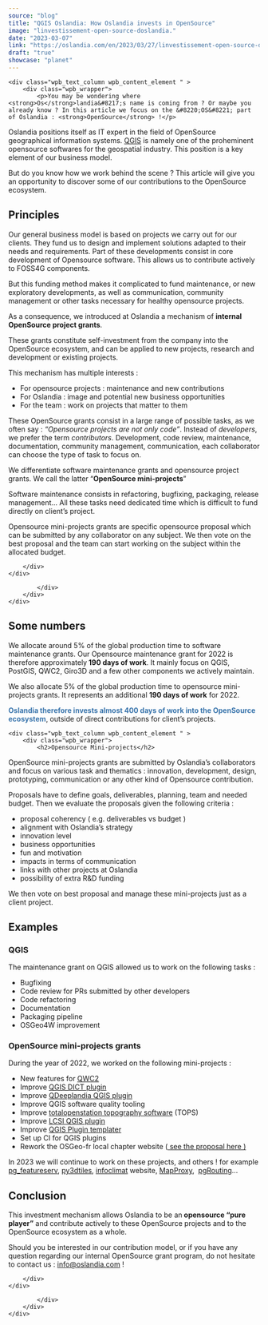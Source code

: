```yaml
---
source: "blog"
title: "QGIS Oslandia: How Oslandia invests in OpenSource"
image: "linvestissement-open-source-doslandia."
date: "2023-03-07"
link: "https://oslandia.com/en/2023/03/27/linvestissement-open-source-doslandia/"
draft: "true"
showcase: "planet"
---
```


<div id="fws_642ed2cbcf54d"  data-midnight="dark" data-bg-mobile-hidden="" class="wpb_row vc_row-fluid vc_row standard_section   "  style="padding-top: 0px; padding-bottom: 0px; "><div class="row-bg-wrap"><div class="inner-wrap"> <div class="row-bg    "  style="" data-color_overlay="" data-color_overlay_2="" data-gradient_direction="" data-overlay_strength="0.3" data-enable_gradient="false"></div></div> </div><div class="col span_12 dark left">
	<div  class="vc_col-sm-12 wpb_column column_container vc_column_container col no-extra-padding"  data-border-radius="none" data-shadow="none" data-border-animation="" data-border-animation-delay="" data-border-width="none" data-border-style="solid" data-border-color="" data-bg-cover="" data-padding-pos="all" data-has-bg-color="false" data-bg-color="" data-bg-opacity="1" data-hover-bg="" data-hover-bg-opacity="1" data-animation="" data-delay="0">
		<div class="vc_column-inner">
			<div class="wpb_wrapper">
				
	<div class="wpb_text_column wpb_content_element " >
		<div class="wpb_wrapper">
			<p>You may be wondering where <strong>Os</strong>landia&#8217;s name is coming from ? Or maybe you already know ? In this article we focus on the &#8220;OS&#8221; part of Oslandia : <strong>OpenSource</strong> !</p>
<p>Oslandia positions itself as IT expert in the field of OpenSource geographical information systems. <a href="http://qgis.org">QGIS</a> is namely one of the proheminent opensource softwares for the geospatial industry. This position is a key element of our business model.</p>
<p>But do you know how we work behind the scene ? This article will give you an opportunity to discover some of our contributions to the OpenSource ecosystem.</p>
<h2>Principles</h2>
<p>Our general business model is based on projects we carry out for our clients. They fund us to design and implement solutions adapted to their needs and requirements. Part of these developments consist in core development of Opensource software. This allows us to contribute actively to FOSS4G components.</p>
<p>But this funding method makes it complicated to fund maintenance, or new exploratory developments, as well as communication, community management or other tasks necessary for healthy opensource projects.</p>
<p>As a consequence, we introduced at Oslandia a mechanism of <strong>internal OpenSource project grants</strong>.</p>
<p>These grants constitute self-investment from the company into the OpenSource ecosystem, and can be applied to new projects, research and development or existing projects.</p>
<p>This mechanism has multiple interests :</p>
<ul>
<li>For opensource projects : maintenance and new contributions</li>
<li>For Oslandia : image and potential new business opportunities</li>
<li>For the team : work on projects that matter to them</li>
</ul>
<p>These OpenSource grants consist in a large range of possible tasks, as we often say : <em>&#8220;Opensource projects are not only code&#8221;</em>. Instead of <em>developers</em>, we prefer the term <em>contributors</em>. Development, code review, maintenance, documentation, community management, communication, each collaborator can choose the type of task to focus on.</p>
<p>We differentiate software maintenance grants and opensource project grants. We call the latter &#8220;<strong>OpenSource mini-projects</strong>&#8221;</p>
<p>Software maintenance consists in refactoring, bugfixing, packaging, release management… All these tasks need dedicated time which is difficult to fund directly on client&#8217;s project.</p>
<p>Opensource mini-projects grants are specific opensource proposal which can be submitted by any collaborator on any subject. We then vote on the best proposal and the team can start working on the subject within the allocated budget.</p>

		</div>
	</div>

			</div> 
		</div>
	</div> 
</div></div>
		<div id="fws_642ed2cbcfbc9"  data-midnight="dark" data-bg-mobile-hidden="" class="wpb_row vc_row-fluid vc_row standard_section   "  style="padding-top: 0px; padding-bottom: 0px; "><div class="row-bg-wrap"><div class="inner-wrap"> <div class="row-bg    "  style="" data-color_overlay="" data-color_overlay_2="" data-gradient_direction="" data-overlay_strength="0.3" data-enable_gradient="false"></div></div> </div><div class="col span_12 dark left">
	<div  class="vc_col-sm-12 wpb_column column_container vc_column_container col no-extra-padding"  data-border-radius="none" data-shadow="none" data-border-animation="" data-border-animation-delay="" data-border-width="none" data-border-style="solid" data-border-color="" data-bg-cover="" data-padding-pos="all" data-has-bg-color="false" data-bg-color="" data-bg-opacity="1" data-hover-bg="" data-hover-bg-opacity="1" data-animation="" data-delay="0">
		<div class="vc_column-inner">
			<div class="wpb_wrapper">
				<div class="iwithtext"><div class="iwt-icon"> <i class="icon-default-style icon-bullhorn accent-color"></i> </div><div class="iwt-text"> 
<h2>Some numbers</h2>
<p>We allocate around 5% of the global production time to software maintenance grants. Our Opensource maintenance grant for 2022 is therefore approximately<strong> 190 days of work</strong>. It mainly focus on QGIS, PostGIS, QWC2, Giro3D and a few other components we actively maintain.</p>
<p>We also allocate 5% of the global production time to opensource mini-projects grants. It represents an additional <strong>190 days of work</strong> for 2022.</p>
<p><span style="color: #3a75ac;"><strong>Oslandia therefore invests almost 400 days of work into the OpenSource ecosystem</strong></span>, outside of direct contributions for client&#8217;s projects. </div><div class="clear"></div></div>
			</div> 
		</div>
	</div> 
</div></div>
		<div id="fws_642ed2cbcfdfc"  data-midnight="dark" data-bg-mobile-hidden="" class="wpb_row vc_row-fluid vc_row standard_section   "  style="padding-top: 0px; padding-bottom: 0px; "><div class="row-bg-wrap"><div class="inner-wrap"> <div class="row-bg    "  style="" data-color_overlay="" data-color_overlay_2="" data-gradient_direction="" data-overlay_strength="0.3" data-enable_gradient="false"></div></div> </div><div class="col span_12 dark left">
	<div  class="vc_col-sm-12 wpb_column column_container vc_column_container col no-extra-padding"  data-border-radius="none" data-shadow="none" data-border-animation="" data-border-animation-delay="" data-border-width="none" data-border-style="solid" data-border-color="" data-bg-cover="" data-padding-pos="all" data-has-bg-color="false" data-bg-color="" data-bg-opacity="1" data-hover-bg="" data-hover-bg-opacity="1" data-animation="" data-delay="0">
		<div class="vc_column-inner">
			<div class="wpb_wrapper">
				
	<div class="wpb_text_column wpb_content_element " >
		<div class="wpb_wrapper">
			<h2>Opensource Mini-projects</h2>
<p>OpenSource mini-projects grants are submitted by Oslandia&#8217;s collaborators and focus on various task and thematics : innovation, development, design, prototyping, communication or any other kind of Opensource contribution.</p>
<p>Proposals have to define goals, deliverables, planning, team and needed budget. Then we evaluate the proposals given the following criteria :</p>
<ul>
<li>proposal coherency ( e.g. deliverables vs budget )</li>
<li>alignment with Oslandia&#8217;s strategy</li>
<li>innovation level</li>
<li>business opportunities</li>
<li>fun and motivation</li>
<li>impacts in terms of communication</li>
<li>links with other projects at Oslandia</li>
<li>possibility of extra R&amp;D funding</li>
</ul>
<p>We then vote on best proposal and manage these mini-projects just as a client project.</p>
<h2>Examples</h2>
<h3>QGIS</h3>
<p>The maintenance grant on QGIS allowed us to work on the following tasks :</p>
<ul>
<li>Bugfixing</li>
<li>Code review for PRs submitted by other developers</li>
<li>Code refactoring</li>
<li>Documentation</li>
<li>Packaging pipeline</li>
<li>OSGeo4W improvement</li>
</ul>
<h3>OpenSource mini-projects grants</h3>
<p>During the year of 2022, we worked on the following mini-projects :</p>
<ul>
<li>New features for <a href="https://github.com/qgis/qwc2">QWC2</a></li>
<li>Improve <a href="https://oslandia.gitlab.io/qgis/DICT/">QGIS DICT plugin</a></li>
<li>Improve <a href="https://gitlab.com/Oslandia/qgis/QDeeplandia">QDeeplandia QGIS plugin</a></li>
<li>Improve QGIS software quality tooling</li>
<li>Improve <a href="https://tops.iosa.it/">totalopenstation topography software</a> (TOPS)</li>
<li>Improve <a href="https://oslandia.com/en/2022/08/08/nouvelle-sortie-du-plugin-landsurveycodesimport-lsci/">LCSI QGIS plugin</a></li>
<li>Improve <a href="https://oslandia.gitlab.io/qgis/template-qgis-plugin/">QGIS Plugin templater</a></li>
<li>Set up CI for QGIS plugins</li>
<li>Rework the OSGeo-fr local chapter website (<a href="https://osgeo-fr.gitlab.io/infra/osgeofr-site-next-hugo-universal/"> see the proposal here )</a></li>
</ul>
<p>In 2023 we will continue to work on these projects, and others ! for example <a href="https://github.com/CrunchyData/pg_featureserv">pg_featureserv</a>, <a href="https://gitlab.com/Oslandia/py3dtiles">py3dtiles</a>, <a href="https://www.infoclimat.fr/">infoclimat</a> website, <a href="https://mapproxy.org/">MapProxy</a>,  <a href="https://pgrouting.org/">pgRouting</a>&#8230;</p>
<h2>Conclusion</h2>
<p>This investment mechanism allows Oslandia to be an<strong> opensource &#8220;pure player&#8221;</strong> and contribute actively to these OpenSource projects and to the OpenSource ecosystem as a whole.</p>
<p>Should you be interested in our contribution model, or if you have any question regarding our internal OpenSource grant program, do not hesitate to contact us : <a href="mailto:info@oslandia.com">info@oslandia.com</a> !</p>

		</div>
	</div>

			</div> 
		</div>
	</div> 
</div></div>
